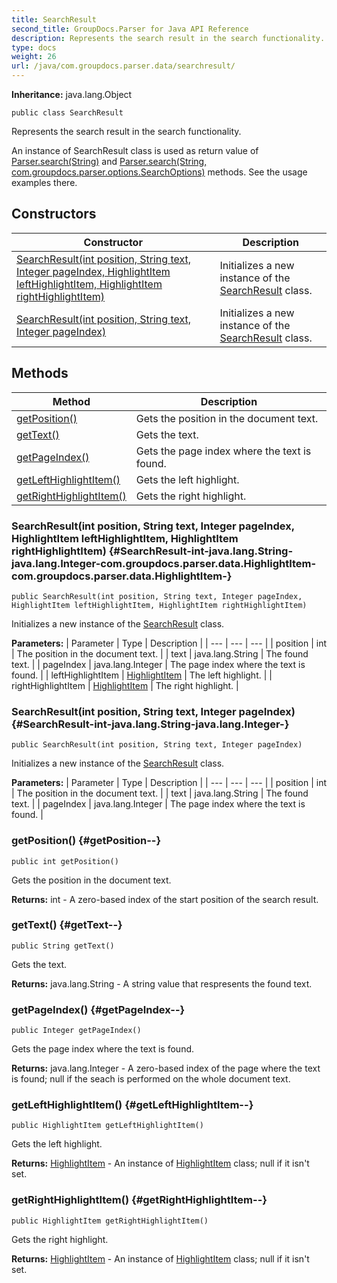 ```yaml
---
title: SearchResult
second_title: GroupDocs.Parser for Java API Reference
description: Represents the search result in the search functionality.
type: docs
weight: 26
url: /java/com.groupdocs.parser.data/searchresult/
---
```

**Inheritance:**
java.lang.Object
```
public class SearchResult
```

Represents the search result in the search functionality.

An instance of SearchResult class is used as return value of [Parser.search(String)](../../com.groupdocs.parser/parser\#search-String-) and [Parser.search(String, com.groupdocs.parser.options.SearchOptions)](../../com.groupdocs.parser/parser\#search-String--com.groupdocs.parser.options.SearchOptions-) methods. See the usage examples there.
## Constructors

| Constructor | Description |
| --- | --- |
| [SearchResult(int position, String text, Integer pageIndex, HighlightItem leftHighlightItem, HighlightItem rightHighlightItem)](#SearchResult-int-java.lang.String-java.lang.Integer-com.groupdocs.parser.data.HighlightItem-com.groupdocs.parser.data.HighlightItem-) | Initializes a new instance of the [SearchResult](../../com.groupdocs.parser.data/searchresult) class. |
| [SearchResult(int position, String text, Integer pageIndex)](#SearchResult-int-java.lang.String-java.lang.Integer-) | Initializes a new instance of the [SearchResult](../../com.groupdocs.parser.data/searchresult) class. |
## Methods

| Method | Description |
| --- | --- |
| [getPosition()](#getPosition--) | Gets the position in the document text. |
| [getText()](#getText--) | Gets the text. |
| [getPageIndex()](#getPageIndex--) | Gets the page index where the text is found. |
| [getLeftHighlightItem()](#getLeftHighlightItem--) | Gets the left highlight. |
| [getRightHighlightItem()](#getRightHighlightItem--) | Gets the right highlight. |
### SearchResult(int position, String text, Integer pageIndex, HighlightItem leftHighlightItem, HighlightItem rightHighlightItem) {#SearchResult-int-java.lang.String-java.lang.Integer-com.groupdocs.parser.data.HighlightItem-com.groupdocs.parser.data.HighlightItem-}
```
public SearchResult(int position, String text, Integer pageIndex, HighlightItem leftHighlightItem, HighlightItem rightHighlightItem)
```


Initializes a new instance of the [SearchResult](../../com.groupdocs.parser.data/searchresult) class.

**Parameters:**
| Parameter | Type | Description |
| --- | --- | --- |
| position | int | The position in the document text. |
| text | java.lang.String | The found text. |
| pageIndex | java.lang.Integer | The page index where the text is found. |
| leftHighlightItem | [HighlightItem](../../com.groupdocs.parser.data/highlightitem) | The left highlight. |
| rightHighlightItem | [HighlightItem](../../com.groupdocs.parser.data/highlightitem) | The right highlight. |

### SearchResult(int position, String text, Integer pageIndex) {#SearchResult-int-java.lang.String-java.lang.Integer-}
```
public SearchResult(int position, String text, Integer pageIndex)
```


Initializes a new instance of the [SearchResult](../../com.groupdocs.parser.data/searchresult) class.

**Parameters:**
| Parameter | Type | Description |
| --- | --- | --- |
| position | int | The position in the document text. |
| text | java.lang.String | The found text. |
| pageIndex | java.lang.Integer | The page index where the text is found. |

### getPosition() {#getPosition--}
```
public int getPosition()
```


Gets the position in the document text.

**Returns:**
int - A zero-based index of the start position of the search result.
### getText() {#getText--}
```
public String getText()
```


Gets the text.

**Returns:**
java.lang.String - A string value that respresents the found text.
### getPageIndex() {#getPageIndex--}
```
public Integer getPageIndex()
```


Gets the page index where the text is found.

**Returns:**
java.lang.Integer - A zero-based index of the page where the text is found;  null  if the seach is performed on the whole document text.
### getLeftHighlightItem() {#getLeftHighlightItem--}
```
public HighlightItem getLeftHighlightItem()
```


Gets the left highlight.

**Returns:**
[HighlightItem](../../com.groupdocs.parser.data/highlightitem) - An instance of [HighlightItem](../../com.groupdocs.parser.data/highlightitem) class;  null  if it isn't set.
### getRightHighlightItem() {#getRightHighlightItem--}
```
public HighlightItem getRightHighlightItem()
```


Gets the right highlight.

**Returns:**
[HighlightItem](../../com.groupdocs.parser.data/highlightitem) - An instance of [HighlightItem](../../com.groupdocs.parser.data/highlightitem) class;  null  if it isn't set.
